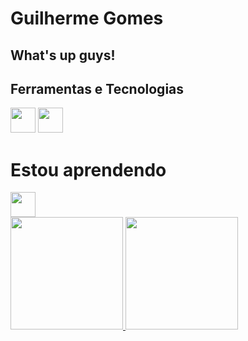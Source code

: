 # Guilherme Gomes
## What's up guys!

## Ferramentas e Tecnologias
<div>
  <img src="https://cdn.jsdelivr.net/gh/devicons/devicon/icons/git/git-plain.svg" width="40" height="40"/>
  <img src="https://cdn.jsdelivr.net/gh/devicons/devicon/icons/github/github-original-wordmark.svg"  width="40" height="40"/>
</div>

# Estou aprendendo
<div>
  <img src="https://cdn.jsdelivr.net/gh/devicons/devicon/icons/javascript/javascript-original.svg" width="40" height="40"/>
</div>

<div>
<a href="https://github.com/Guiigms">
<img loading="lazy" height="180em" src="https://github-readme-stats.vercel.app/api/top-langs/?username=Guiigms&layout=compact&langs_count=7&theme=dracula"/>
<img loading="lazy" height="180em" src="https://github-readme-stats.vercel.app/api?username=Guiigms&show_icons=true&theme=dracula&include_all_commits=true&count_private=true"/>
</div>

<!--
**Guiigg/guiigg** is a ✨ _special_ ✨ repository because its `README.md` (this file) appears on your GitHub profile.

Here are some ideas to get you started:

- 🔭 I’m currently working on ...
- 🌱 I’m currently learning ...
- 👯 I’m looking to collaborate on ...
- 🤔 I’m looking for help with ...
- 💬 Ask me about ...
- 📫 How to reach me: ...
- 😄 Pronouns: ...
- ⚡ Fun fact: ...
-->

